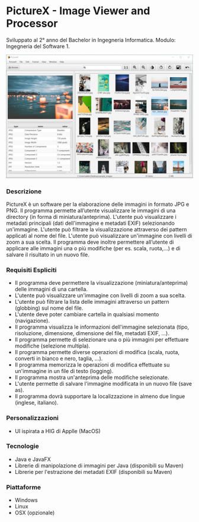 # PictureX - Image Viewer and Processor
Sviluppato al 2° anno del Bachelor in Ingegneria Informatica.
Modulo: Ingegneria del Software 1.

![alt text](https://github.com/aleksandarstojkovski/PictureX-Image-Processor/blob/master/img/screenshots/picturex-main-full.png)

### Descrizione
PictureX è un software per la elaborazione delle immagini in formato JPG e PNG. 
Il programma permette all’utente visualizzare le immagini di una directory (in forma di miniatura/anteprima). 
L'utente può visualizzare i metadati principali (dati dell'immagine e metadati EXIF) selezionando un'immagine. 
L'utente può filtrare la visualizzazione attraverso dei pattern applicati al nome del file. 
L'utente può visualizzare un'immagine con livelli di zoom a sua scelta. 
Il programma deve inoltre permettere all’utente di applicare alle immagini una o più modifiche (per es. scala, ruota,...) e di salvare il risultato in un nuovo file.

### Requisiti Espliciti
* Il programma deve permettere la visualizzazione (miniatura/anteprima) delle immagini di una cartella.
* L'utente può visualizzare un'immagine con livelli di zoom a sua scelta. 
* L'utente può filtrare la lista delle immagini attraverso un pattern (globbing) sul nome del file.
* L'utente deve poter cambiare cartella in qualsiasi momento (navigazione).
* Il programma visualizza le informazioni dell'immagine selezionata (tipo, risoluzione, dimensione, dimensione del file, metadati EXIF, ...).
* Il programma permette di selezionare una o più immagini per effettuare modifiche (selezione multipla).
* Il programma permette diverse operazioni di modifica (scala, ruota, converti in bianco e nero, taglia, ...).
* Il programma memorizza le operazioni di modifica effettuate su un'immagine in un file di testo (logging).
* Il programma mostra un'anteprima delle modifiche selezionate.
* L'utente permette di salvare l'immagine modificata in un nuovo file (save as).
* Il programma dovrà supportare la localizzazione in almeno due lingue (inglese, italiano).

### Personalizzazioni
* UI ispirata a HIG di Applle (MacOS)

### Tecnologie
* Java e JavaFX
* Librerie di manipolazione di immagini per Java (disponibili su Maven) 
* Librerie per l'estrazione dei metadati EXIF (disponibili su Maven)

### Piattaforme
* Windows
* Linux
* OSX (opzionale)
